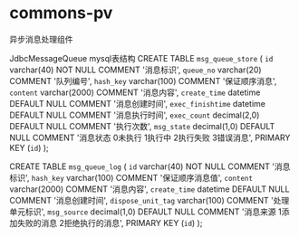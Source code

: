 # commons-pv
异步消息处理组件

JdbcMessageQueue mysql表结构
CREATE TABLE `msg_queue_store` (
  `id` varchar(40) NOT NULL COMMENT '消息标识',
  `queue_no` varchar(20) COMMENT '队列编号',
  `hash_key` varchar(100) COMMENT '保证顺序消息',
  `content` varchar(2000) COMMENT '消息内容',
  `create_time` datetime DEFAULT NULL COMMENT '消息创建时间',
  `exec_finishtime` datetime DEFAULT NULL COMMENT '消息执行时间',
  `exec_count` decimal(2,0) DEFAULT NULL COMMENT '执行次数',
  `msg_state` decimal(1,0) DEFAULT NULL COMMENT '消息状态 0未执行 1执行中 2执行失败 3错误消息',
  PRIMARY KEY (`id`)
);

CREATE TABLE `msg_queue_log` (
  `id` varchar(40) NOT NULL COMMENT '消息标识',
  `hash_key` varchar(100) COMMENT '保证顺序消息值',
  `content` varchar(2000) COMMENT '消息内容',
  `create_time` datetime DEFAULT NULL COMMENT '消息创建时间',
  `dispose_unit_tag` varchar(100) COMMENT '处理单元标识',
  `msg_source` decimal(1,0) DEFAULT NULL COMMENT '消息来源 1添加失败的消息 2拒绝执行的消息',
  PRIMARY KEY (`id`)
);
